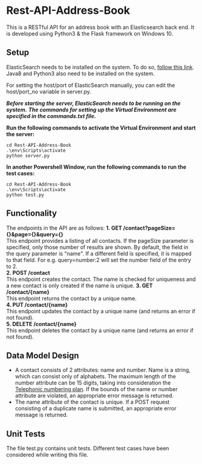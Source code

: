 # Rest-API-Address-Book
This is a RESTful API for an address book with an Elasticsearch back end. It is developed using Python3 & the Flask framework on Windows 10.

## Setup
ElasticSearch needs to be installed on the system. To do so, [follow this link]( https://www.elastic.co/guide/en/elasticsearch/reference/5.1/windows.html). Java8 and Python3 also need to be installed on the system.  

For setting the host/port of ElasticSearch manually, you can edit the host/port_no variable in server.py.  

***Before starting the server, ElasticSearch needs to be running on the system.***
***The commands for setting up the Virtual Environment are specified in the commands.txt file.***


**Run the following commands to activate the Virtual Environment and start the server:**  
```
cd Rest-API-Address-Book
.\env\Scripts\activate
python server.py
```

**In another Powershell Window, run the following commands to run the test cases:**  
```
cd Rest-API-Address-Book
.\env\Scripts\activate
python test.py
```

## Functionality
The endpoints in the API are as follows:
**1. GET /contact?pageSize={}&page={}&query={}**  
This endpoint provides a listing of all contacts. If the pageSize parameter is specified, only those number of results are shown. By default, the field in the query parameter is "name". If a different field is specified, it is mapped to that field. For e.g. query=number:2 will set the number field of the entry to 2.  
**2. POST /contact**  
This endpoint creates the contact. The name is checked for uniqueness and a new contact is only created if the name is unique.
**3. GET /contact/{name}**  
This endpoint returns the contact by a unique name.  
**4. PUT /contact/{name}**  
This endpoint updates the contact by a unique name (and returns an error if not found).  
**5. DELETE /contact/{name}**  
This endpoint deletes the contact by a unique name (and returns an error if not found).  

## Data Model Design
* A contact consists of 2 attributes: name and number. Name is a string, which can consist only of alphabets. The maximum length of the number attribute can be 15 digits, taking into consideration the [Telephonic numbering plan](https://en.wikipedia.org/wiki/Telephone_numbering_plan). If the bounds of the name or number attribute are violated, an appropriate error message is returned. 
* The name attribute of the contact is unique. If a POST request consisting of a duplicate name is submitted, an appropriate error message is returned.

## Unit Tests
The file test.py contains unit tests. Different test cases have been considered while writing this file.

